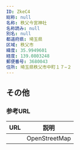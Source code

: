 ```yaml
---
ID: ZkeC4
総称: null
名称: 秩父今宮神社
名称読み: null
別名: null
都道府県: 埼玉県
区域: 秩父市
緯度: 35.9949601
経度: 139.0803248
郵便番号: 3680043
住所: 埼玉県秩父市中町１７−２
---
```


## その他

### 参考URL

| URL | 説明          |
| --- | ------------- |
|     | OpenStreetMap |
